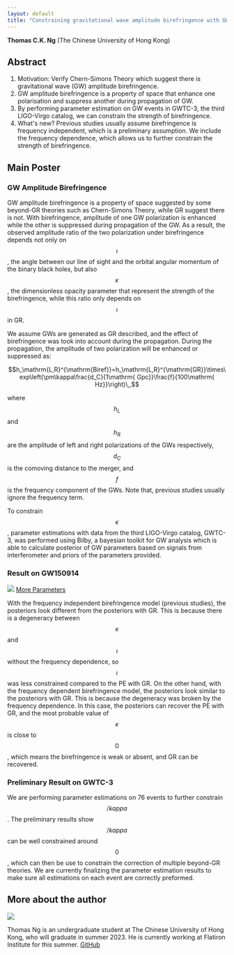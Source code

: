 ```yaml
---
layout: default
title: "Constraining gravitational wave amplitude birefringence with GWTC-3"
---
```


<script type="text/javascript" async
    src="https://cdn.mathjax.org/mathjax/latest/MathJax.js?config=TeX-MML-AM_CHTML">
</script>

**Thomas C.K. Ng** (The Chinese University of Hong Kong)

## Abstract

1. Motivation: Verify Chern-Simons Theory which suggest there is gravitational wave (GW) amplitude birefringence.
2. GW amplitude birefringence is a property of space that enhance one polarisation and suppress another during propagation of GW.
3. By performing parameter estimation on GW events in GWTC-3, the third LIGO-Virgo catalog, we can constrain the strength of birefringence.
4. What's new? Previous studies usually assume birefringence is frequency independent, which is a preliminary assumption. We include the frequency dependence, which allows us to further constrain the strength of birefringence.

## Main Poster

### GW Amplitude Birefringence

GW amplitude birefringence is a property of space suggested by some beyond-GR theories such as Chern-Simons Theory,
while GR suggest there is not.
With birefringence, amplitude of one GW polarization is enhanced while the other is suppressed during propagation of the GW.
As a result, the observed amplitude ratio of the two polarization under birefringence depends not only on $$\iota$$,
the angle between our line of sight and the orbital angular momentum of the binary black holes,
but also $$\kappa$$, the dimensionless opacity parameter that represent the strength of the birefringence,
while this ratio only depends on $$\iota$$ in GR.

We assume GWs are generated as GR described, and the effect of birefringence was took into account during the propagation.
During the propagation, the amplitude of two polarization will be enhanced or suppressed as:

$$h_\mathrm{L,R}^{\mathrm{Biref}}=h_\mathrm{L,R}^{\mathrm{GR}}\times\exp\left(\pm\kappa\frac{d_C}{1\mathrm{ Gpc}}\frac{f}{100\mathrm{ Hz}}\right)\,,$$

where $$h_L$$ and $$h_R$$ are the amplitude of left and right polarizations of the GWs respectively, $$d_C$$ is the comoving distance to the merger,
and $$f$$ is the frequency component of the GWs.
Note that, previous studies usually ignore the frequency term.

To constrain $$\kappa$$, parameter estimations with data from the third LIGO-Virgo catalog, GWTC-3, was performed using Bilby,
a bayesian toolkit for GW analysis which is able to calculate posterior of GW parameters based on signals from
interferometer and priors of the parameters provided.

### Result on GW150914

<img src="{{site.baseurl}}/public/image/GW150914_3_parameters.png"/> 
<a href="{{site.baseurl}}/public/image/GW150914_9_parameters.png">More Parameters</a>

With the frequency independent birefringence model (previous studies), the posteriors look different from the posteriors with GR.
This is because there is a degeneracy between $$\kappa$$ and $$\iota$$ without the frequency dependence,
so $$\iota$$ was less constrained compared to the PE with GR.
On the other hand, with the frequency dependent birefringence model, the posteriors look similar to the posteriors with GR.
This is because the degeneracy was broken by the frequency dependence. In this case, the posteriors can recover the PE with GR,
and the most probable value of $$\kappa$$ is close to $$0$$, which means the birefringence is weak or absent, and GR can be recovered.

### Preliminary Result on GWTC-3

We are performing parameter estimations on 76 events to further constrain $$/kappa$$. The preliminary results show $$/kappa$$ can be well constrained around $$0$$, which can then be use to constrain the correction of multiple beyond-GR theories. We are currently finalizing the parameter estimation results to make sure all estimations on each event are correctly preformed.

## More about the author

<img src="{{site.baseurl}}/public/image/Thomas.jpg"/> 

Thomas Ng is an undergraduate student at The Chinese University of Hong Kong, who will graduate in summer 2023.
He is currently working at Flatiron Institute for this summer. [GitHub](https://github.com/thomasckng)
